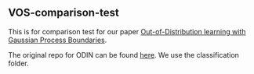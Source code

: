 ## VOS-comparison-test

This is for comparison test for our paper [Out-of-Distribution learning with Gaussian Process Boundaries](https://github.com/YangChencyy/OOD_Learning_with_GP_boundaries-).

The original repo for ODIN can be found [here](https://github.com/deeplearning-wisc/vos). We use the classification folder.